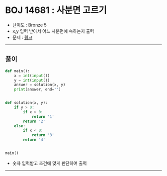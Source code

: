 # BOJ 14681 : 사분면 고르기

- 난이도 : Bronze 5
- x,y 입력 받아서 어느 사분면에 속하는지 출력
- 문제 : [링크](https://www.acmicpc.net/problem/14681)

---  

## 풀이

```python
def main():
    x = int(input())
    y = int(input())
    answer = solution(x, y)
    print(answer, end='')


def solution(x, y):
    if y > 0:
        if x > 0:
            return '1'
        return '2'
    else:
        if x < 0:
            return '3'
        return '4'


main()

```
- 숫자 입력받고 조건에 맞게 판단하여 출력

---
